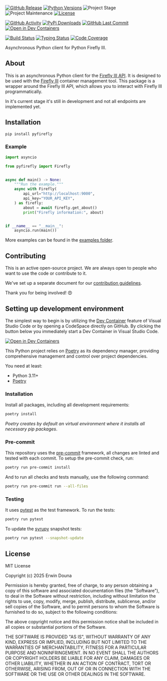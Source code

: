 <!-- PROJECT SHIELDS -->
[![GitHub Release][releases-shield]][releases]
[![Python Versions][python-versions-shield]][pypi]
![Project Stage][project-stage-shield]
![Project Maintenance][maintenance-shield]
[![License][license-shield]](LICENSE)

[![GitHub Activity][commits-shield]][commits-url]
[![PyPi Downloads][downloads-shield]][downloads-url]
[![GitHub Last Commit][last-commit-shield]][commits-url]
[![Open in Dev Containers][devcontainer-shield]][devcontainer]

[![Build Status][build-shield]][build-url]
[![Typing Status][typing-shield]][typing-url]
[![Code Coverage][codecov-shield]][codecov-url]


Asynchronous Python client for Python Firefly III.

## About

This is an asynchronous Python client for the [Firefly III API](https://docs.firefly.io/api-docs/). It is designed to be used with the [Firefly III](https://www.firefly.io/) container management tool.
This package is a wrapper around the Firefly III API, which allows you to interact with Firefly III programmatically.

In it's current stage it's still in development and not all endpoints are implemented yet.

## Installation

```bash
pip install pyfirefly
```

### Example

```python
import asyncio

from pyfirefly import Firefly


async def main() -> None:
    """Run the example."""
    async with Firefly(
        api_url="http://localhost:9000",
        api_key="YOUR_API_KEY",
    ) as firefly:
        about = await firefly.get_about()
        print("Firefly information:", about)


if __name__ == "__main__":
    asyncio.run(main())
```

More examples can be found in the [examples folder](./examples/).

## Contributing

This is an active open-source project. We are always open to people who want to
use the code or contribute to it.

We've set up a separate document for our
[contribution guidelines](CONTRIBUTING.md).

Thank you for being involved! :heart_eyes:

## Setting up development environment

The simplest way to begin is by utilizing the [Dev Container][devcontainer]
feature of Visual Studio Code or by opening a CodeSpace directly on GitHub.
By clicking the button below you immediately start a Dev Container in Visual Studio Code.

[![Open in Dev Containers][devcontainer-shield]][devcontainer]

This Python project relies on [Poetry][poetry] as its dependency manager,
providing comprehensive management and control over project dependencies.

You need at least:

- Python 3.11+
- [Poetry][poetry-install]

### Installation

Install all packages, including all development requirements:

```bash
poetry install
```

_Poetry creates by default an virtual environment where it installs all
necessary pip packages_.

### Pre-commit

This repository uses the [pre-commit][pre-commit] framework, all changes
are linted and tested with each commit. To setup the pre-commit check, run:

```bash
poetry run pre-commit install
```

And to run all checks and tests manually, use the following command:

```bash
poetry run pre-commit run --all-files
```

### Testing

It uses [pytest](https://docs.pytest.org/en/stable/) as the test framework. To run the tests:

```bash
poetry run pytest
```

To update the [syrupy](https://github.com/tophat/syrupy) snapshot tests:

```bash
poetry run pytest --snapshot-update
```

## License

MIT License

Copyright (c) 2025 Erwin Douna

Permission is hereby granted, free of charge, to any person obtaining a copy
of this software and associated documentation files (the "Software"), to deal
in the Software without restriction, including without limitation the rights
to use, copy, modify, merge, publish, distribute, sublicense, and/or sell
copies of the Software, and to permit persons to whom the Software is
furnished to do so, subject to the following conditions:

The above copyright notice and this permission notice shall be included in all
copies or substantial portions of the Software.

THE SOFTWARE IS PROVIDED "AS IS", WITHOUT WARRANTY OF ANY KIND, EXPRESS OR
IMPLIED, INCLUDING BUT NOT LIMITED TO THE WARRANTIES OF MERCHANTABILITY,
FITNESS FOR A PARTICULAR PURPOSE AND NONINFRINGEMENT. IN NO EVENT SHALL THE
AUTHORS OR COPYRIGHT HOLDERS BE LIABLE FOR ANY CLAIM, DAMAGES OR OTHER
LIABILITY, WHETHER IN AN ACTION OF CONTRACT, TORT OR OTHERWISE, ARISING FROM,
OUT OF OR IN CONNECTION WITH THE SOFTWARE OR THE USE OR OTHER DEALINGS IN THE
SOFTWARE.


<!-- LINKS FROM PLATFORM -->


<!-- MARKDOWN LINKS & IMAGES -->
[build-shield]: https://github.com/erwindouna/pyfirefly/actions/workflows/tests.yaml/badge.svg
[build-url]: https://github.com/erwindouna/pyfirefly/actions/workflows/tests.yaml
[codecov-shield]: https://codecov.io/gh/erwindouna/pyfirefly/branch/main/graph/badge.svg?token=TOKEN
[codecov-url]: https://codecov.io/gh/erwindouna/pyfirefly
[commits-shield]: https://img.shields.io/github/commit-activity/y/erwindouna/pyfirefly.svg
[commits-url]: https://github.com/erwindouna/pyfirefly/commits/main
[devcontainer-shield]: https://img.shields.io/static/v1?label=Dev%20Containers&message=Open&color=blue&logo=visualstudiocode
[devcontainer]: https://vscode.dev/redirect?url=vscode://ms-vscode-remote.remote-containers/cloneInVolume?url=https://github.com/erwindouna/pyfirefly
[downloads-shield]: https://img.shields.io/pypi/dm/pyfirefly
[downloads-url]: https://pypistats.org/packages/pyfirefly
[last-commit-shield]: https://img.shields.io/github/last-commit/erwindouna/pyfirefly.svg
[license-shield]: https://img.shields.io/github/license/erwindouna/pyfirefly.svg
[maintainability-shield]: https://api.codeclimate.com/v1/badges/TOKEN/maintainability
[maintainability-url]: https://codeclimate.com/github/erwindouna/pyfirefly/maintainability
[maintenance-shield]: https://img.shields.io/maintenance/yes/2025.svg
[project-stage-shield]: https://img.shields.io/badge/project%20stage-experimental-yellow.svg
[pypi]: https://pypi.org/project/pyfirefly/
[python-versions-shield]: https://img.shields.io/pypi/pyversions/pyfirefly
[releases-shield]: https://img.shields.io/github/release/erwindouna/pyfirefly.svg
[releases]: https://github.com/erwindouna/pyfirefly/releases
[typing-shield]: https://github.com/erwindouna/pyfirefly/actions/workflows/typing.yaml/badge.svg
[typing-url]: https://github.com/erwindouna/pyfirefly/actions/workflows/typing.yaml

[poetry-install]: https://python-poetry.org/docs/#installation
[poetry]: https://python-poetry.org
[pre-commit]: https://pre-commit.com
